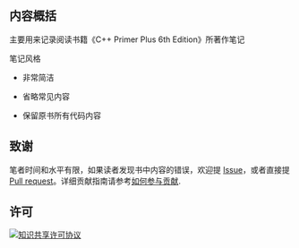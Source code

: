 ## 内容概括

主要用来记录阅读书籍《C++ Primer Plus 6th Edition》所著作笔记

笔记风格

- 非常简洁

- 省略常见内容

- 保留原书所有代码内容

  



## 致谢

笔者时间和水平有限，如果读者发现书中内容的错误，欢迎提 [Issue](https://github.com/xclhs/C-Primer-Plus-Notes-6-edition-/issues)，或者直接提 [Pull request](https://github.com/xclhs/C-Primer-Plus-Notes-6-edition-/pulls)。详细贡献指南请参考[如何参与贡献](CONTRIBUTING.md).



## 许可

<a rel="license" href="https://creativecommons.org/licenses/by-nc-nd/4.0/"><img alt="知识共享许可协议" style="border-width:0" src="https://i.creativecommons.org/l/by-nc-nd/4.0/80x15.png" /></a>

